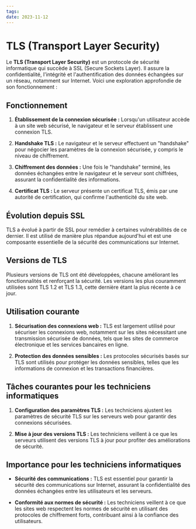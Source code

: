 ```yaml
---
tags: 
date: 2023-11-12
---
```

# TLS (Transport Layer Security)

Le **TLS (Transport Layer Security)** est un protocole de sécurité informatique qui succède à SSL (Secure Sockets Layer). Il assure la confidentialité, l'intégrité et l'authentification des données échangées sur un réseau, notamment sur Internet. Voici une exploration approfondie de son fonctionnement :

## Fonctionnement

1. **Établissement de la connexion sécurisée :** Lorsqu'un utilisateur accède à un site web sécurisé, le navigateur et le serveur établissent une connexion TLS.
    
2. **Handshake TLS :** Le navigateur et le serveur effectuent un "handshake" pour négocier les paramètres de la connexion sécurisée, y compris le niveau de chiffrement.
    
3. **Chiffrement des données :** Une fois le "handshake" terminé, les données échangées entre le navigateur et le serveur sont chiffrées, assurant la confidentialité des informations.
    
4. **Certificat TLS :** Le serveur présente un certificat TLS, émis par une autorité de certification, qui confirme l'authenticité du site web.
    

## Évolution depuis SSL

TLS a évolué à partir de SSL pour remédier à certaines vulnérabilités de ce dernier. Il est utilisé de manière plus répandue aujourd'hui et est une composante essentielle de la sécurité des communications sur Internet.

## Versions de TLS

Plusieurs versions de TLS ont été développées, chacune améliorant les fonctionnalités et renforçant la sécurité. Les versions les plus couramment utilisées sont TLS 1.2 et TLS 1.3, cette dernière étant la plus récente à ce jour.

## Utilisation courante

1. **Sécurisation des connexions web :** TLS est largement utilisé pour sécuriser les connexions web, notamment sur les sites nécessitant une transmission sécurisée de données, tels que les sites de commerce électronique et les services bancaires en ligne.
    
2. **Protection des données sensibles :** Les protocoles sécurisés basés sur TLS sont utilisés pour protéger les données sensibles, telles que les informations de connexion et les transactions financières.
    

## Tâches courantes pour les techniciens informatiques

1. **Configuration des paramètres TLS :** Les techniciens ajustent les paramètres de sécurité TLS sur les serveurs web pour garantir des connexions sécurisées.
    
2. **Mise à jour des versions TLS :** Les techniciens veillent à ce que les serveurs utilisent des versions TLS à jour pour profiter des améliorations de sécurité.
    

## Importance pour les techniciens informatiques

- **Sécurité des communications :** TLS est essentiel pour garantir la sécurité des communications sur Internet, assurant la confidentialité des données échangées entre les utilisateurs et les serveurs.
    
- **Conformité aux normes de sécurité :** Les techniciens veillent à ce que les sites web respectent les normes de sécurité en utilisant des protocoles de chiffrement forts, contribuant ainsi à la confiance des utilisateurs.